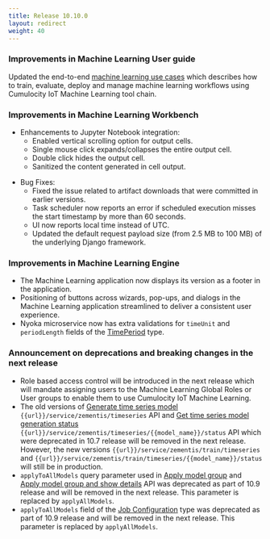 ```yaml
---
title: Release 10.10.0
layout: redirect
weight: 40
---
```


### Improvements in Machine Learning User guide

Updated the end-to-end [machine learning use cases](https://cumulocity.com/guides/machine-learning/introduction/#usecases) which describes how to train, evaluate, deploy and manage machine learning workflows using Cumulocity IoT Machine Learning tool chain.

### Improvements in Machine Learning Workbench

- Enhancements to Jupyter Notebook integration:
    - Enabled vertical scrolling option for output cells.
    - Single mouse click expands/collapses the entire output cell.
    - Double click hides the output cell.
    - Sanitized the content generated in cell output.

* Bug Fixes:
    * Fixed the issue related to artifact downloads that were committed in earlier versions.
    * Task scheduler now reports an error if scheduled execution misses the start timestamp by more than 60 seconds.
    * UI now reports local time instead of UTC.
    * Updated the default request payload size (from 2.5 MB to 100 MB) of the underlying Django framework.

### Improvements in Machine Learning Engine

* The Machine Learning application now displays its version as a footer in the application.
* Positioning of buttons across wizards, pop-ups, and dialogs in the Machine Learning application streamlined to deliver a consistent user experience.
* Nyoka microservice now has extra validations for `timeUnit` and `periodLength` fields of the [TimePeriod](https://cumulocity.com/guides/machine-learning/api-reference/#timeperiod) type.

### Announcement on deprecations and breaking changes in the next release

* Role based access control will be introduced in the next release which will mandate assigning users to the Machine Learning Global Roles or User groups to enable them to use Cumulocity IoT Machine Learning.
* The old versions of [Generate time series model](https://cumulocity.com/guides/machine-learning/api-reference/#post--generate-time-series-model-using-time-series-data) `{{url}}/service/zementis/timeseries` API and [Get time series model generation status](https://cumulocity.com/guides/machine-learning/api-reference/#get--get-status-of-generation-of-the-time-series-model) `{{url}}/service/zementis/timeseries/{{model_name}}/status` API which were deprecated in 10.7 release will be removed in the next release. However, the new versions `{{url}}/service/zementis/train/timeseries` and `{{url}}/service/zementis/train/timeseries/{{model_name}}/status` will still be in production.
* `applyToAllModels` query parameter used in [Apply model group](https://cumulocity.com/guides/machine-learning/api-reference/#post---apply-pmml-model-group-to-multiple-records) and  [Apply model group and show details](https://cumulocity.com/guides/machine-learning/api-reference/#post---apply-pmml-model-group-to-multiple-records-and-show-details) API was deprecated as part of 10.9 release and will be removed in the next release. This parameter is replaced by `applyAllModels`.
* `applyToAllModels` field of the [Job Configuration](https://cumulocity.com/guides/machine-learning/api-reference/#domain-model) type was deprecated as part of 10.9 release and will be removed in the next release. This parameter is replaced by `applyAllModels`.
